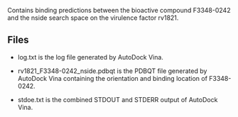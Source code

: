 Contains binding predictions between the bioactive compound F3348-0242 and the nside search space on the virulence factor rv1821.

## Files

- log.txt is the log file generated by AutoDock Vina.

- rv1821_F3348-0242_nside.pdbqt is the PDBQT file generated by AutoDock Vina containing the orientation and binding location of F3348-0242.

- stdoe.txt is the combined STDOUT and STDERR output of AutoDock Vina.

